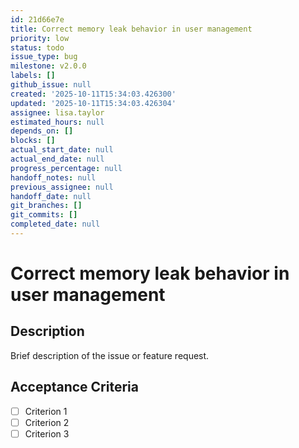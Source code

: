 ```yaml
---
id: 21d66e7e
title: Correct memory leak behavior in user management
priority: low
status: todo
issue_type: bug
milestone: v2.0.0
labels: []
github_issue: null
created: '2025-10-11T15:34:03.426300'
updated: '2025-10-11T15:34:03.426304'
assignee: lisa.taylor
estimated_hours: null
depends_on: []
blocks: []
actual_start_date: null
actual_end_date: null
progress_percentage: null
handoff_notes: null
previous_assignee: null
handoff_date: null
git_branches: []
git_commits: []
completed_date: null
---
```


# Correct memory leak behavior in user management

## Description

Brief description of the issue or feature request.

## Acceptance Criteria

- [ ] Criterion 1
- [ ] Criterion 2
- [ ] Criterion 3